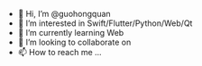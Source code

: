 - 👋 Hi, I’m @guohongquan
- 👀 I’m interested in Swift/Flutter/Python/Web/Qt
- 🌱 I’m currently learning Web
- 💞️ I’m looking to collaborate on 
- 📫 How to reach me ...

<!---
guohongquan/guohongquan is a ✨ special ✨ repository because its `README.md` (this file) appears on your GitHub profile.
You can click the Preview link to take a look at your changes.
--->
